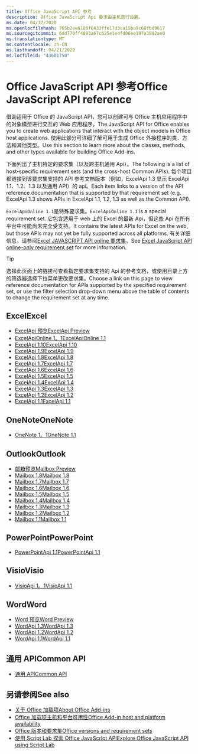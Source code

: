 ```yaml
---
title: Office JavaScript API 参考
description: Office JavaScript Api 要求由主机进行设置。
ms.date: 04/17/2020
ms.openlocfilehash: 765b2ee6108f6433ffe17d3ca15ba9c68fbd9617
ms.sourcegitcommit: 6dd770ff4893a67c625e1e4fd06ee197a3992ae0
ms.translationtype: MT
ms.contentlocale: zh-CN
ms.lasthandoff: 04/21/2020
ms.locfileid: "43601750"
---
```

# <a name="office-javascript-api-reference"></a><span data-ttu-id="922bc-103">Office JavaScript API 参考</span><span class="sxs-lookup"><span data-stu-id="922bc-103">Office JavaScript API reference</span></span>

<span data-ttu-id="922bc-104">借助适用于 Office 的 JavaScript API，您可以创建可与 Office 主机应用程序中的对象模型进行交互的 Web 应用程序。</span><span class="sxs-lookup"><span data-stu-id="922bc-104">The JavaScript API for Office enables you to create web applications that interact with the object models in Office host applications.</span></span> <span data-ttu-id="922bc-105">使用此部分可详细了解可用于生成 Office 外接程序的类、方法和其他类型。</span><span class="sxs-lookup"><span data-stu-id="922bc-105">Use this section to learn more about the classes, methods, and other types available for building Office Add-ins.</span></span>

<span data-ttu-id="922bc-106">下面列出了主机特定的要求集（以及跨主机通用 Api）。</span><span class="sxs-lookup"><span data-stu-id="922bc-106">The following is a list of host-specific requirement sets (and the cross-host Common APIs).</span></span> <span data-ttu-id="922bc-107">每个项目都链接到该要求集支持的 API 参考文档版本（例如，ExcelApi 1.3 显示 ExcelApi 1.1、1.2、1.3 以及通用 API）的 api。</span><span class="sxs-lookup"><span data-stu-id="922bc-107">Each item links to a version of the API reference documentation that is supported by that requirement set (e.g. ExcelApi 1.3 shows APIs in ExcelApi 1.1, 1.2, 1.3 as well as the Common API).</span></span>

<span data-ttu-id="922bc-108">`ExcelApiOnline 1.1`是特殊要求集。</span><span class="sxs-lookup"><span data-stu-id="922bc-108">`ExcelApiOnline 1.1` is a special requirement set.</span></span> <span data-ttu-id="922bc-109">它包含适用于 web 上的 Excel 的最新 Api，但这些 Api 在所有平台中可能尚未完全受支持。</span><span class="sxs-lookup"><span data-stu-id="922bc-109">It contains the latest APIs for Excel on the web, but those APIs may not yet be fully supported across all platforms.</span></span> <span data-ttu-id="922bc-110">有关详细信息，请参阅[Excel JAVASCRIPT API online 要求集](/office/dev/add-ins/reference/requirement-sets/excel-api-online-requirement-set)。</span><span class="sxs-lookup"><span data-stu-id="922bc-110">See [Excel JavaScript API online-only requirement set](/office/dev/add-ins/reference/requirement-sets/excel-api-online-requirement-set) for more information.</span></span>

> [!TIP]
> <span data-ttu-id="922bc-111">选择此页面上的链接可查看指定要求集支持的 Api 的参考文档，或使用目录上方的筛选器选择下拉菜单更改要求集。</span><span class="sxs-lookup"><span data-stu-id="922bc-111">Choose a link on this page to view reference documentation for APIs supported by the specified requirement set, or use the filter selection drop-down menu above the table of contents to change the requirement set at any time.</span></span>

## <a name="excel"></a><span data-ttu-id="922bc-112">Excel</span><span class="sxs-lookup"><span data-stu-id="922bc-112">Excel</span></span>

- [<span data-ttu-id="922bc-113">ExcelApi 预览</span><span class="sxs-lookup"><span data-stu-id="922bc-113">ExcelApi Preview</span></span>](/javascript/api/excel?view=excel-js-preview)
- [<span data-ttu-id="922bc-114">ExcelApiOnline 1。1</span><span class="sxs-lookup"><span data-stu-id="922bc-114">ExcelApiOnline 1.1</span></span>](/javascript/api/excel?view=excel-js-online)
- [<span data-ttu-id="922bc-115">ExcelApi 1.10</span><span class="sxs-lookup"><span data-stu-id="922bc-115">ExcelApi 1.10</span></span>](/javascript/api/excel?view=excel-js-1.10)
- [<span data-ttu-id="922bc-116">ExcelApi 1.9</span><span class="sxs-lookup"><span data-stu-id="922bc-116">ExcelApi 1.9</span></span>](/javascript/api/excel?view=excel-js-1.9)
- [<span data-ttu-id="922bc-117">ExcelApi 1.8</span><span class="sxs-lookup"><span data-stu-id="922bc-117">ExcelApi 1.8</span></span>](/javascript/api/excel?view=excel-js-1.8)
- [<span data-ttu-id="922bc-118">ExcelApi 1.7</span><span class="sxs-lookup"><span data-stu-id="922bc-118">ExcelApi 1.7</span></span>](/javascript/api/excel?view=excel-js-1.7)
- [<span data-ttu-id="922bc-119">ExcelApi 1.6</span><span class="sxs-lookup"><span data-stu-id="922bc-119">ExcelApi 1.6</span></span>](/javascript/api/excel?view=excel-js-1.6)
- [<span data-ttu-id="922bc-120">ExcelApi 1.5</span><span class="sxs-lookup"><span data-stu-id="922bc-120">ExcelApi 1.5</span></span>](/javascript/api/excel?view=excel-js-1.5)
- [<span data-ttu-id="922bc-121">ExcelApi 1.4</span><span class="sxs-lookup"><span data-stu-id="922bc-121">ExcelApi 1.4</span></span>](/javascript/api/excel?view=excel-js-1.4)
- [<span data-ttu-id="922bc-122">ExcelApi 1.3</span><span class="sxs-lookup"><span data-stu-id="922bc-122">ExcelApi 1.3</span></span>](/javascript/api/excel?view=excel-js-1.3)
- [<span data-ttu-id="922bc-123">ExcelApi 1.2</span><span class="sxs-lookup"><span data-stu-id="922bc-123">ExcelApi 1.2</span></span>](/javascript/api/excel?view=excel-js-1.2)
- [<span data-ttu-id="922bc-124">ExcelApi 1.1</span><span class="sxs-lookup"><span data-stu-id="922bc-124">ExcelApi 1.1</span></span>](/javascript/api/excel?view=excel-js-1.1)

## <a name="onenote"></a><span data-ttu-id="922bc-125">OneNote</span><span class="sxs-lookup"><span data-stu-id="922bc-125">OneNote</span></span>

- [<span data-ttu-id="922bc-126">OneNote 1。1</span><span class="sxs-lookup"><span data-stu-id="922bc-126">OneNote 1.1</span></span>](/javascript/api/onenote?view=onenote-js-1.1)

## <a name="outlook"></a><span data-ttu-id="922bc-127">Outlook</span><span class="sxs-lookup"><span data-stu-id="922bc-127">Outlook</span></span>

- [<span data-ttu-id="922bc-128">邮箱预览</span><span class="sxs-lookup"><span data-stu-id="922bc-128">Mailbox Preview</span></span>](/javascript/api/outlook?view=outlook-js-preview)
- [<span data-ttu-id="922bc-129">Mailbox 1.8</span><span class="sxs-lookup"><span data-stu-id="922bc-129">Mailbox 1.8</span></span>](/javascript/api/outlook?view=outlook-js-1.8)
- [<span data-ttu-id="922bc-130">Mailbox 1.7</span><span class="sxs-lookup"><span data-stu-id="922bc-130">Mailbox 1.7</span></span>](/javascript/api/outlook?view=outlook-js-1.7)
- [<span data-ttu-id="922bc-131">Mailbox 1.6</span><span class="sxs-lookup"><span data-stu-id="922bc-131">Mailbox 1.6</span></span>](/javascript/api/outlook?view=outlook-js-1.6)
- [<span data-ttu-id="922bc-132">Mailbox 1.5</span><span class="sxs-lookup"><span data-stu-id="922bc-132">Mailbox 1.5</span></span>](/javascript/api/outlook?view=outlook-js-1.5)
- [<span data-ttu-id="922bc-133">Mailbox 1.4</span><span class="sxs-lookup"><span data-stu-id="922bc-133">Mailbox 1.4</span></span>](/javascript/api/outlook?view=outlook-js-1.4)
- [<span data-ttu-id="922bc-134">Mailbox 1.3</span><span class="sxs-lookup"><span data-stu-id="922bc-134">Mailbox 1.3</span></span>](/javascript/api/outlook?view=outlook-js-1.3)
- [<span data-ttu-id="922bc-135">Mailbox 1.2</span><span class="sxs-lookup"><span data-stu-id="922bc-135">Mailbox 1.2</span></span>](/javascript/api/outlook?view=outlook-js-1.2)
- [<span data-ttu-id="922bc-136">Mailbox 1.1</span><span class="sxs-lookup"><span data-stu-id="922bc-136">Mailbox 1.1</span></span>](/javascript/api/outlook?view=outlook-js-1.1)

## <a name="powerpoint"></a><span data-ttu-id="922bc-137">PowerPoint</span><span class="sxs-lookup"><span data-stu-id="922bc-137">PowerPoint</span></span>

- [<span data-ttu-id="922bc-138">PowerPointApi 1.1</span><span class="sxs-lookup"><span data-stu-id="922bc-138">PowerPointApi 1.1</span></span>](/javascript/api/powerpoint?view=powerpoint-js-1.1)

## <a name="visio"></a><span data-ttu-id="922bc-139">Visio</span><span class="sxs-lookup"><span data-stu-id="922bc-139">Visio</span></span>

- [<span data-ttu-id="922bc-140">VisioApi 1。1</span><span class="sxs-lookup"><span data-stu-id="922bc-140">VisioApi 1.1</span></span>](/javascript/api/visio?view=visio-js-1.1)

## <a name="word"></a><span data-ttu-id="922bc-141">Word</span><span class="sxs-lookup"><span data-stu-id="922bc-141">Word</span></span>

- [<span data-ttu-id="922bc-142">Word 预览</span><span class="sxs-lookup"><span data-stu-id="922bc-142">Word Preview</span></span>](/javascript/api/word?view=word-js-preview)
- [<span data-ttu-id="922bc-143">WordApi 1.3</span><span class="sxs-lookup"><span data-stu-id="922bc-143">WordApi 1.3</span></span>](/javascript/api/word?view=word-js-1.3)
- [<span data-ttu-id="922bc-144">WordApi 1.2</span><span class="sxs-lookup"><span data-stu-id="922bc-144">WordApi 1.2</span></span>](/javascript/api/word?view=word-js-1.2)
- [<span data-ttu-id="922bc-145">WordApi 1.1</span><span class="sxs-lookup"><span data-stu-id="922bc-145">WordApi 1.1</span></span>](/javascript/api/word?view=word-js-1.1)

## <a name="common-api"></a><span data-ttu-id="922bc-146">通用 API</span><span class="sxs-lookup"><span data-stu-id="922bc-146">Common API</span></span>

- [<span data-ttu-id="922bc-147">通用 API</span><span class="sxs-lookup"><span data-stu-id="922bc-147">Common API</span></span>](/javascript/api/office?view=common-js)

## <a name="see-also"></a><span data-ttu-id="922bc-148">另请参阅</span><span class="sxs-lookup"><span data-stu-id="922bc-148">See also</span></span>

- [<span data-ttu-id="922bc-149">关于 Office 加载项</span><span class="sxs-lookup"><span data-stu-id="922bc-149">About Office Add-ins</span></span>](/office/dev/add-ins/overview)
- [<span data-ttu-id="922bc-150">Office 加载项主机和平台可用性</span><span class="sxs-lookup"><span data-stu-id="922bc-150">Office Add-in host and platform availability</span></span>](/office/dev/add-ins/overview/office-add-in-availability)
- [<span data-ttu-id="922bc-151">Office 版本和要求集</span><span class="sxs-lookup"><span data-stu-id="922bc-151">Office versions and requirement sets</span></span>](/office/dev/add-ins/develop/office-versions-and-requirement-sets)
- [<span data-ttu-id="922bc-152">使用 Script Lab 探索 Office JavaScript API</span><span class="sxs-lookup"><span data-stu-id="922bc-152">Explore Office JavaScript API using Script Lab</span></span>](/office/dev/add-ins/overview/explore-with-script-lab)
